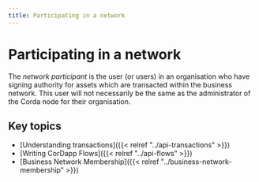 ```yaml
---
title: Participating in a network
---
```

# Participating in a network

The _network participant_ is the user (or users) in an organisation who have signing authority for assets which are transacted within the business network. This user will not necessarily be the same as the administrator of the Corda node for their organisation.

## Key topics

* [Understanding transactions]({{< relref "../api-transactions" >}})
* [Writing CorDapp Flows]({{< relref "../api-flows" >}})
* [Business Network Membership]({{< relref "../business-network-membership" >}})
